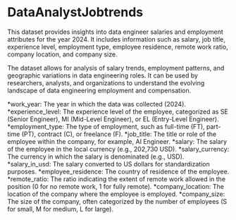 # DataAnalystJobtrends

This dataset provides insights into data engineer salaries and employment attributes for the year 2024. 
It includes information such as salary, job title, experience level, employment type, employee residence, remote work ratio,
 company location, and company size.

The dataset allows for analysis of salary trends, employment patterns, and geographic variations in data engineering roles.
 It can be used by researchers, analysts, and organizations to understand the evolving landscape of data engineering employment
 and compensation.


*work_year: The year in which the data was collected (2024).
*experience_level: The experience level of the employee, categorized as SE (Senior Engineer), MI (Mid-Level Engineer), or EL (Entry-Level Engineer).
*employment_type: The type of employment, such as full-time (FT), part-time (PT), contract (C), or freelance (F).
*job_title: The title or role of the employee within the company, for example, AI Engineer.
*salary: The salary of the employee in the local currency (e.g., 202,730 USD).
*salary_currency: The currency in which the salary is denominated (e.g., USD).
*salary_in_usd: The salary converted to US dollars for standardization purposes.
*employee_residence: The country of residence of the employee.
*remote_ratio: The ratio indicating the extent of remote work allowed in the position (0 for no remote work, 1 for fully remote).
*company_location: The location of the company where the employee is employed.
*company_size: The size of the company, often categorized by the number of employees (S for small, M for medium, L for large).
